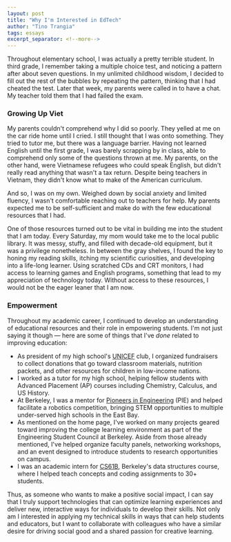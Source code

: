 ```yaml
---
layout: post
title: "Why I'm Interested in EdTech"
author: "Tino Trangia"
tags: essays
excerpt_separator: <!--more-->
---
```


Throughout elementary school, I was actually a pretty terrible student. In third grade, I remember taking a multiple choice test, and noticing a pattern after about seven questions. In my unlimited childhood wisdom, I decided to fill out the rest of the bubbles by repeating the pattern, thinking that I had cheated the test. Later that week, my parents were called in to have a chat. My teacher told them that I had failed the exam.<!--more-->

### Growing Up Viet

My parents couldn't comprehend why I did so poorly. They yelled at me on the car ride home until I cried. I still thought that I was onto something. They tried to tutor me, but there was a language barrier. Having not learned English until the first grade, I was barely scrapping by in class, able to comprehend only some of the questions thrown at me. My parents, on the other hand, were Vietnamese refugees who could speak English, but didn't really read anything that wasn't a tax return. Despite being teachers in Vietnam, they didn't know what to make of the American curriculum.

And so, I was on my own. Weighed down by social anxiety and limited fluency, I wasn't comfortable reaching out to teachers for help. My parents expected me to be self-sufficient and make do with the few educational resources that I had.

One of those resources turned out to be vital in building me into the student that I am today. Every Saturday, my mom would take me to the local public library. It was messy, stuffy, and filled with decade-old equipment, but it was a privilege nonetheless. In between the gray shelves, I found the key to honing my reading skills, itching my scientific curiosities, and developing into a life-long learner. Using scratched CDs and CRT monitors, I had access to learning games and English programs, something that lead to my appreciation of technology today. Without access to these resources, I would not be the eager leaner that I am now.

### Empowerment

Throughout my academic career, I continued to develop an understanding of educational resources and their role in empowering students. I'm not just saying it though &mdash; here are some of things that I've _done_ related to improving education:

* As president of my high school's [UNICEF](https://www.unicefusa.org) club, I organized fundraisers to collect donations that go toward classroom materials, nutrition packets, and other resources for children in low-income nations.
* I worked as a tutor for my high school, helping fellow students with Advanced Placement (AP) courses including Chemistry, Calculus, and US History. 
* At Berkeley, I was a mentor for [Pioneers in Engineering](https://pioneers.berkeley.edu) (PIE) and helped facilitate a robotics competition, bringing STEM opportunities to multiple under-served high schools in the East Bay. 
* As mentioned on the home page, I've worked on many projects geared toward improving the college learning environment as part of the Engineering Student Council at Berkeley. Aside from those already mentioned, I've helped organize faculty panels, networking workshops, and an event designed to introduce students to research opportunities on campus.
* I was an academic intern for [CS61B](https://inst.eecs.berkeley.edu/~cs61b/sp22/index.html), Berkeley's data structures course, where I helped teach concepts and coding assignments to 30+ students. 

Thus, as someone who wants to make a positive social impact, I can say that I truly support technologies that can optimize learning experiences and deliver new, interactive ways for individuals to develop their skills. Not only am I interested in applying my technical skills in ways that can help students and educators, but I want to collaborate with colleagues who have a similar desire for driving social good and a shared passion for creative learning.
